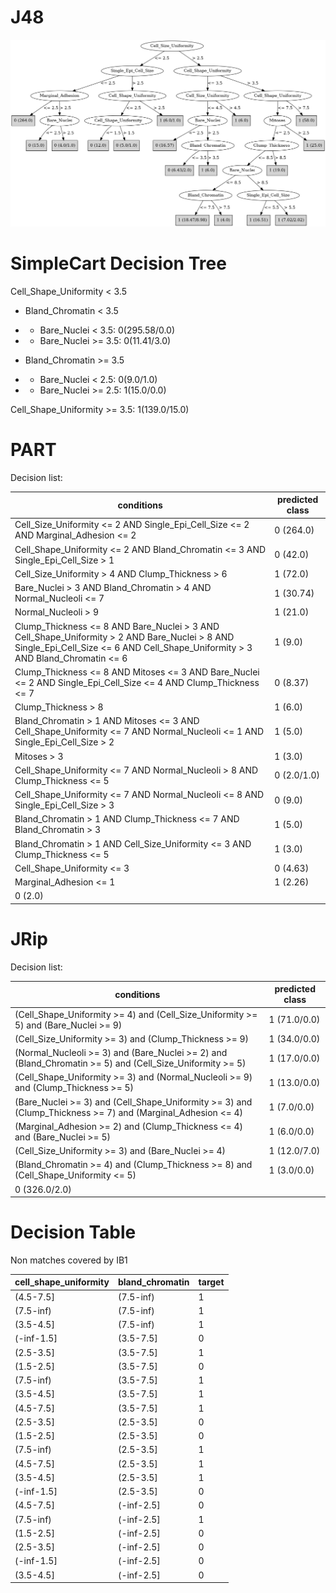# J48

![](last_J48_graph.png)

# SimpleCart Decision Tree

Cell_Shape_Uniformity < 3.5

* Bland_Chromatin < 3.5

*   * Bare_Nuclei < 3.5: 0(295.58/0.0)

*   * Bare_Nuclei >= 3.5: 0(11.41/3.0)

* Bland_Chromatin >= 3.5

*   * Bare_Nuclei < 2.5: 0(9.0/1.0)

*   * Bare_Nuclei >= 2.5: 1(15.0/0.0)

Cell_Shape_Uniformity >= 3.5: 1(139.0/15.0)

# PART

Decision list:

conditions|predicted class
---|---
Cell_Size_Uniformity <= 2 AND Single_Epi_Cell_Size <= 2 AND Marginal_Adhesion <= 2| 0 (264.0)
Cell_Shape_Uniformity <= 2 AND Bland_Chromatin <= 3 AND Single_Epi_Cell_Size > 1| 0 (42.0)
Cell_Size_Uniformity > 4 AND Clump_Thickness > 6| 1 (72.0)
Bare_Nuclei > 3 AND Bland_Chromatin > 4 AND Normal_Nucleoli <= 7| 1 (30.74)
Normal_Nucleoli > 9| 1 (21.0)
Clump_Thickness <= 8 AND Bare_Nuclei > 3 AND Cell_Shape_Uniformity > 2 AND Bare_Nuclei > 8 AND Single_Epi_Cell_Size <= 6 AND Cell_Shape_Uniformity > 3 AND Bland_Chromatin <= 6| 1 (9.0)
Clump_Thickness <= 8 AND Mitoses <= 3 AND Bare_Nuclei <= 2 AND Single_Epi_Cell_Size <= 4 AND Clump_Thickness <= 7| 0 (8.37)
Clump_Thickness > 8| 1 (6.0)
Bland_Chromatin > 1 AND Mitoses <= 3 AND Cell_Shape_Uniformity <= 7 AND Normal_Nucleoli <= 1 AND Single_Epi_Cell_Size > 2| 1 (5.0)
Mitoses > 3| 1 (3.0)
Cell_Shape_Uniformity <= 7 AND Normal_Nucleoli > 8 AND Clump_Thickness <= 5| 0 (2.0/1.0)
Cell_Shape_Uniformity <= 7 AND Normal_Nucleoli <= 8 AND Single_Epi_Cell_Size > 3| 0 (9.0)
Bland_Chromatin > 1 AND Clump_Thickness <= 7 AND Bland_Chromatin > 3| 1 (5.0)
Bland_Chromatin > 1 AND Cell_Size_Uniformity <= 3 AND Clump_Thickness <= 5| 1 (3.0)
Cell_Shape_Uniformity <= 3| 0 (4.63)
Marginal_Adhesion <= 1| 1 (2.26)
| 0 (2.0)


# JRip

Decision list:

conditions|predicted class
---|---
(Cell_Shape_Uniformity >= 4) and (Cell_Size_Uniformity >= 5) and (Bare_Nuclei >= 9)|1 (71.0/0.0)
(Cell_Size_Uniformity >= 3) and (Clump_Thickness >= 9)|1 (34.0/0.0)
(Normal_Nucleoli >= 3) and (Bare_Nuclei >= 2) and (Bland_Chromatin >= 5) and (Cell_Size_Uniformity >= 5)|1 (17.0/0.0)
(Cell_Shape_Uniformity >= 3) and (Normal_Nucleoli >= 9) and (Clump_Thickness >= 5)|1 (13.0/0.0)
(Bare_Nuclei >= 3) and (Cell_Shape_Uniformity >= 3) and (Clump_Thickness >= 7) and (Marginal_Adhesion <= 4)|1 (7.0/0.0)
(Marginal_Adhesion >= 2) and (Clump_Thickness <= 4) and (Bare_Nuclei >= 5)|1 (6.0/0.0)
(Cell_Size_Uniformity >= 3) and (Bare_Nuclei >= 4)|1 (12.0/7.0)
(Bland_Chromatin >= 4) and (Clump_Thickness >= 8) and (Cell_Shape_Uniformity <= 5)|1 (3.0/0.0)
|0 (326.0/2.0)


# Decision Table

Non matches covered by IB1

cell_shape_uniformity|bland_chromatin|target
---|---|---
(4.5-7.5]|(7.5-inf)|1
(7.5-inf)|(7.5-inf)|1
(3.5-4.5]|(7.5-inf)|1
(-inf-1.5]|(3.5-7.5]|0
(2.5-3.5]|(3.5-7.5]|1
(1.5-2.5]|(3.5-7.5]|0
(7.5-inf)|(3.5-7.5]|1
(3.5-4.5]|(3.5-7.5]|1
(4.5-7.5]|(3.5-7.5]|1
(2.5-3.5]|(2.5-3.5]|0
(1.5-2.5]|(2.5-3.5]|0
(7.5-inf)|(2.5-3.5]|1
(4.5-7.5]|(2.5-3.5]|1
(3.5-4.5]|(2.5-3.5]|1
(-inf-1.5]|(2.5-3.5]|0
(4.5-7.5]|(-inf-2.5]|0
(7.5-inf)|(-inf-2.5]|1
(1.5-2.5]|(-inf-2.5]|0
(2.5-3.5]|(-inf-2.5]|0
(-inf-1.5]|(-inf-2.5]|0
(3.5-4.5]|(-inf-2.5]|0


